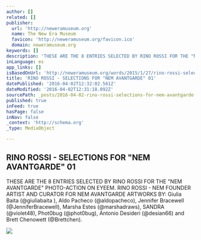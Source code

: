 ```yaml
---
author: []
related: []
publisher:
  url: 'http://neweramuseum.org'
  name: The New Era Museum
  favicon: 'http://neweramuseum.org/favicon.ico'
  domain: neweramuseum.org
keywords: []
description: 'THESE ARE THE 8 ENTRIES SELECTED BY RINO ROSSI FOR THE "NEM AVANTGARDE" PHOTO-ACTION ON EYEEM. RINO ROSSI - NEM FOUNDER ARTIST AND CURATOR FOR NEM AVANTGARDE ARTWORKS BY: Giulia Baita (@giuliabaita ), Aldo Pacheco (@aldopacheco), Jennifer Bracewell (@JenniferBracewell), Marsha Estes (@marshadraws), SANDRA (@violet48), Phot0bug (@phot0bug), Antonio Desideri (@desian66) and Brett Chenowett (@Brettchen).'
inLanguage: es
app_links: []
isBasedOnUrl: 'http://neweramuseum.org/words/2015/1/27/rino-rossi-selections-for-nem-avantgarde-01'
title: 'RINO ROSSI - SELECTIONS FOR "NEM AVANTGARDE" 01'
datePublished: '2016-04-02T12:32:02.561Z'
dateModified: '2016-04-02T12:31:18.092Z'
sourcePath: _posts/2016-04-02-rino-rossi-selections-for-nem-avantgarde-01.md
published: true
inFeed: true
hasPage: false
inNav: false
_context: 'http://schema.org'
_type: MediaObject

---
```

<article style=""><h1>RINO ROSSI - SELECTIONS FOR "NEM AVANTGARDE" 01</h1><p>THESE ARE THE 8 ENTRIES SELECTED BY RINO ROSSI FOR THE "NEM AVANTGARDE" PHOTO-ACTION ON EYEEM. RINO ROSSI - NEM FOUNDER ARTIST AND CURATOR FOR NEM AVANTGARDE ARTWORKS BY: Giulia Baita (@giuliabaita ), Aldo Pacheco (@aldopacheco), Jennifer Bracewell (@JenniferBracewell), Marsha Estes (@marshadraws), SANDRA (@violet48), Phot0bug (@phot0bug), Antonio Desideri (@desian66) and Brett Chenowett (@Brettchen).</p><img src="http://static1.squarespace.com/static/50e5b834e4b0837383d7bb18/50e5b834e4b0837383d7bb1f/54c7a171e4b054be203a425a/1422369466994/?format=1000w" /></article>